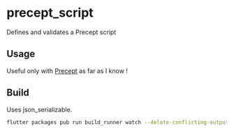 # precept_script

Defines and validates a Precept script

## Usage

Useful only with [Precept](https://www.preceptblog.co.uk/) as far as I know !


## Build

Uses json_serializable.

```bash
flutter packages pub run build_runner watch --delete-conflicting-outputs
```
